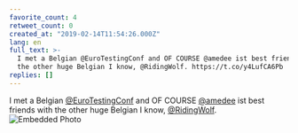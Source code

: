 ```yaml
---
favorite_count: 4
retweet_count: 0
created_at: "2019-02-14T11:54:26.000Z"
lang: en
full_text: >-
  I met a Belgian @EuroTestingConf and OF COURSE @amedee ist best friends with
  the other huge Belgian I know, @RidingWolf. https://t.co/y4LufCA6Pb
replies: []
---
```


I met a Belgian [@EuroTestingConf](https://twitter.com/EuroTestingConf) and OF
COURSE [@amedee](https://twitter.com/amedee) ist best friends with the other
huge Belgian I know, [@RidingWolf](https://twitter.com/RidingWolf).
![Embedded Photo](https://twitter-media-coderbyheart.s3.eu-north-1.amazonaws.com/1096014800889540609-DzXTo9JWwAAQGZZ.jpg)
